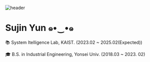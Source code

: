 ![header](https://capsule-render.vercel.app/api?type=waving&color=AEE2FF&height=120&section=header)

#  Sujin Yun ๑•‿•๑ 

📚 System Itelligence Lab, KAIST. (2023.02 ~ 2025.02(Expected))


🎓 B.S. in Industrial Engineering, Yonsei Univ. (2018.03 ~ 2023. 02)




